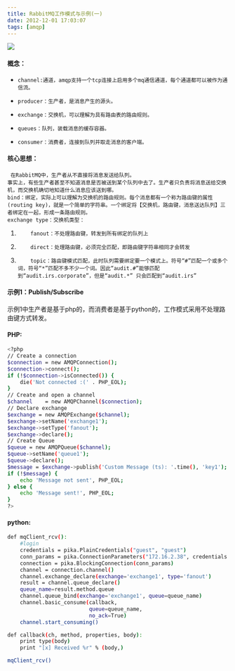 ```yaml
---
title: RabbitMQ工作模式与示例(一)
date: 2012-12-01 17:03:07
tags: [amqp]
---
```

![](https://static.yexiwei.com/wp-content/uploads/2012/12/1AE02B9AEE4C25FDA5A78996DCEFCBCC020ACD05049E_362_154.png)
#### 概念：
*     channel:通道，amqp支持一个tcp连接上启用多个mq通信通道，每个通道都可以被作为通信流。
*     producer：生产者，是消息产生的源头。
*     exchange：交换机，可以理解为具有路由表的路由规则。
*     queues：队列，装载消息的缓存容器。
*     consumer：消费者，连接到队列并取走消息的客户端。
#### 核心思想：
	 在RabbitMQ中，生产者从不直接将消息发送给队列。
    事实上，有些生产者甚至不知道消息是否被送到某个队列中去了。生产者只负责将消息送给交换机，而交换机确切地知道什么消息应该送到哪。
    bind：绑定，实际上可以理解为交换机的路由规则。每个消息都有一个称为路由键的属性(routing key)，就是一个简单的字符串。一个绑定将【交换机，路由键，消息送达队列】三者绑定在一起，形成一条路由规则。
    exchange type：交换机类型：
1.         fanout：不处理路由键，转发到所有绑定的队列上
1.         direct：处理路由键，必须完全匹配，即路由键字符串相同才会转发
1.         topic：路由键模式匹配，此时队列需要绑定要一个模式上。符号“#”匹配一个或多个词，符号“*”匹配不多不少一个词。因此“audit.#”能够匹配到“audit.irs.corporate”，但是“audit.*” 只会匹配到“audit.irs”
#### 示例1：Publish/Subscribe
示例1中生产者是基于php的，而消费者是基于python的，工作模式采用不处理路由键方式转发。
#### PHP:
```bash
<?php
// Create a connection
$connection = new AMQPConnection();
$connection->connect();
if (!$connection->isConnected()) {
    die('Not connected :(' . PHP_EOL);
}
// Create and open a channel
$channel    = new AMQPChannel($connection);
// Declare exchange
$exchange = new AMQPExchange($channel);
$exchange->setName('exchange1');
$exchange->setType('fanout');
$exchange->declare();
// Create Queue
$queue = new AMQPQueue($channel);
$queue->setName('queue1');
$queue->declare();
$message = $exchange->publish('Custom Message (ts): '.time(), 'key1');
if (!$message) {
    echo 'Message not sent', PHP_EOL;
} else {
    echo 'Message sent!', PHP_EOL;
}
?>
```
#### python:
```bash
def mqClient_rcv():
    #login
    credentials = pika.PlainCredentials("guest", "guest")
    conn_params = pika.ConnectionParameters("172.16.2.38", credentials = credentials)
    connection = pika.BlockingConnection(conn_params)
    channel = connection.channel()
    channel.exchange_declare(exchange='exchange1', type='fanout')
    result = channel.queue_declare()
    queue_name=result.method.queue
    channel.queue_bind(exchange='exchange1', queue=queue_name)
    channel.basic_consume(callback,
                          queue=queue_name,
                          no_ack=True)
    channel.start_consuming()

def callback(ch, method, properties, body):
    print type(body)
    print "[x] Received %r" % (body,)

mqClient_rcv()
```

